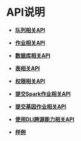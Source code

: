# API说明<a name="dli_02_0014"></a>

-   **[队列相关API](队列相关API.md)**  

-   **[作业相关API](作业相关API.md)**  

-   **[数据库相关API](数据库相关API.md)**  

-   **[表相关API](表相关API.md)**  

-   **[权限相关API](权限相关API.md)**  

-   **[提交Spark作业相关API](提交Spark作业相关API.md)**  

-   **[提交基因作业相关API](提交基因作业相关API.md)**  

-   **[使用DLI跨源能力相关API](使用DLI跨源能力相关API.md)**  

-   **[样例](样例.md)**  


